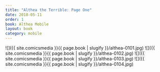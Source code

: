 ```yaml
---
title: "Althea the Terrible: Page One"
date: 2018-05-11
order: 1
book: Althea Mobile
layout: book
category: mobile
---
```

![]({{ site.comicsmedia }}{{ page.book | slugify }}/althea-0101.jpg)
![]({{ site.comicsmedia }}{{ page.book | slugify }}/althea-0102.jpg)
![]({{ site.comicsmedia }}{{ page.book | slugify }}/althea-0103.jpg)
![]({{ site.comicsmedia }}{{ page.book | slugify }}/althea-0104.jpg)
